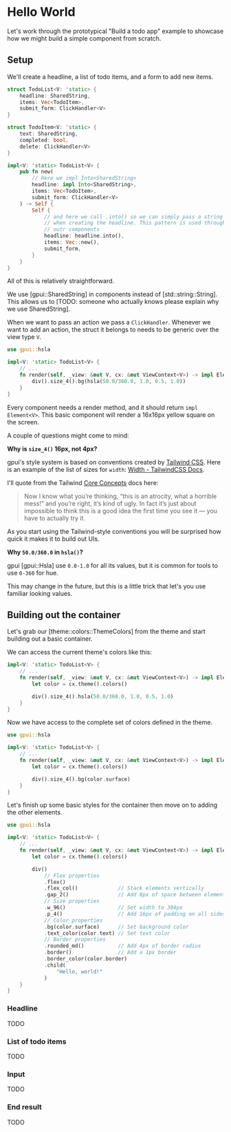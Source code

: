 # Hello World

Let's work through the prototypical "Build a todo app" example to showcase how we might build a simple component from scratch.

## Setup

We'll create a headline, a list of todo items, and a form to add new items.

~~~rust
struct TodoList<V: 'static> {
    headline: SharedString,
    items: Vec<TodoItem>,
    submit_form: ClickHandler<V>
}

struct TodoItem<V: 'static> {
    text: SharedString,
    completed: bool,
    delete: ClickHandler<V>
}

impl<V: 'static> TodoList<V> {
    pub fn new(
        // Here we impl Into<SharedString>
        headline: impl Into<SharedString>,
        items: Vec<TodoItem>,
        submit_form: ClickHandler<V>
    ) -> Self {
        Self {
            // and here we call .into() so we can simply pass a string
            // when creating the headline. This pattern is used throughout
            // outr components
            headline: headline.into(),
            items: Vec::new(),
            submit_form,
        }
    }
}
~~~

All of this is relatively straightforward.

We use [gpui::SharedString] in components instead of [std::string::String]. This allows us to [TODO: someone who actually knows please explain why we use SharedString].

When we want to pass an action we pass a `ClickHandler`. Whenever we want to add an action, the struct it belongs to needs to be generic over the view type `V`.

~~~rust
use gpui::hsla

impl<V: 'static> TodoList<V> {
    // ...
    fn render(self, _view: &mut V, cx: &mut ViewContext<V>) -> impl Element<V> {
        div().size_4().bg(hsla(50.0/360.0, 1.0, 0.5, 1.0))
    }
}
~~~

Every component needs a render method, and it should return `impl Element<V>`. This basic component will render a 16x16px yellow square on the screen.

A couple of questions might come to mind:

**Why is `size_4()` 16px, not 4px?**

gpui's style system is based on conventions created by [Tailwind CSS](https://tailwindcss.com/). Here is an example of the list of sizes for `width`: [Width - TailwindCSS Docs](https://tailwindcss.com/docs/width).

I'll quote from the Tailwind [Core Concepts](https://tailwindcss.com/docs/utility-first) docs here:

> Now I know what you’re thinking, “this is an atrocity, what a horrible mess!”
> and you’re right, it’s kind of ugly. In fact it’s just about impossible to
> think this is a good idea the first time you see it —
> you have to actually try it.

As you start using the Tailwind-style conventions you will be surprised how quick it makes it to build out UIs.

**Why `50.0/360.0` in `hsla()`?**

gpui [gpui::Hsla] use `0.0-1.0` for all its values, but it is common for tools to use `0-360` for hue.

This may change in the future, but this is a little trick that let's you use familiar looking values.

## Building out the container

Let's grab our [theme::colors::ThemeColors] from the theme and start building out a basic container.

We can access the current theme's colors like this:

~~~rust
impl<V: 'static> TodoList<V> {
    // ...
    fn render(self, _view: &mut V, cx: &mut ViewContext<V>) -> impl Element<V> {
        let color = cx.theme().colors()

        div().size_4().hsla(50.0/360.0, 1.0, 0.5, 1.0)
    }
}
~~~

Now we have access to the complete set of colors defined in the theme.

~~~rust
use gpui::hsla

impl<V: 'static> TodoList<V> {
    // ...
    fn render(self, _view: &mut V, cx: &mut ViewContext<V>) -> impl Element<V> {
        let color = cx.theme().colors()

        div().size_4().bg(color.surface)
    }
}
~~~

Let's finish up some basic styles for the container then move on to adding the other elements.

~~~rust
use gpui::hsla

impl<V: 'static> TodoList<V> {
    // ...
    fn render(self, _view: &mut V, cx: &mut ViewContext<V>) -> impl Element<V> {
        let color = cx.theme().colors()

        div()
            // Flex properties
            .flex()
            .flex_col()             // Stack elements vertically
            .gap_2()                // Add 8px of space between elements
            // Size properties
            .w_96()                 // Set width to 384px
            .p_4()                  // Add 16px of padding on all sides
            // Color properties
            .bg(color.surface)      // Set background color
            .text_color(color.text) // Set text color
            // Border properties
            .rounded_md()           // Add 4px of border radius
            .border()               // Add a 1px border
            .border_color(color.border)
            .child(
                "Hello, world!"
            )
    }
}
~~~

### Headline

TODO

### List of todo items

TODO

### Input

TODO


### End result

TODO
